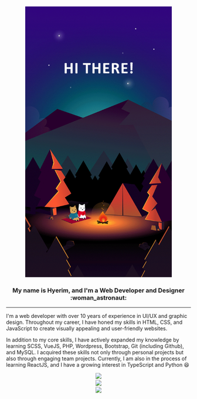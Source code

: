 <!-- # Hi there 👋 -->

<p align="center">
  <img width="400px" height="auto" src="/img/hello.gif" />
</p>
<h3 align="center">My name is Hyerim, and I'm a Web Developer and Designer :woman_astronaut:</h3>
<hr>
<p>
I'm a web developer with over 10 years of experience in UI/UX and graphic design. Throughout my career, I have honed my skills in HTML, CSS, and JavaScript to create visually appealing and user-friendly websites.

In addition to my core skills, I have actively expanded my knowledge by learning SCSS, VueJS, PHP, Wordpress, Bootstrap, Git (including Github), and MySQL. I acquired these skills not only through personal projects but also through engaging team projects. Currently, I am also in the process of learning ReactJS, and I have a growing interest in TypeScript and Python :laughing:
</p>

<p align="center">
  <img src="https://skillicons.dev/icons?i=html,css,sass,js,react,vue,jquery" /><br>
  <img src="https://skillicons.dev/icons?i=php,express,mysql,git,github" /><br>
  <img src="https://skillicons.dev/icons?i=figma,ps,ai" />
</p>

<!--
**hyerim511/hyerim511** is a ✨ _special_ ✨ repository because its `README.md` (this file) appears on your GitHub profile.

Here are some ideas to get you started:

- 🔭 I’m currently working on ...
- 🌱 I’m currently learning ...
- 👯 I’m looking to collaborate on ...
- 🤔 I’m looking for help with ...
- 💬 Ask me about ...
- 📫 How to reach me: ...
- 😄 Pronouns: ...
- ⚡ Fun fact: ...
-->
